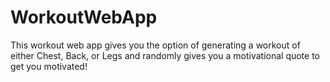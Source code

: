 # WorkoutWebApp

This workout web app gives you the option of generating a workout of either Chest, Back, or Legs and randomly gives you a motivational quote to get you motivated!
